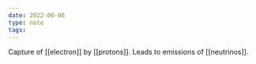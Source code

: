 ```yaml
---
date: 2022-06-06
type: note  
tags: 
---
```


Capture of [[electron]] by [[protons]]. Leads to emissions of [[neutrinos]].
